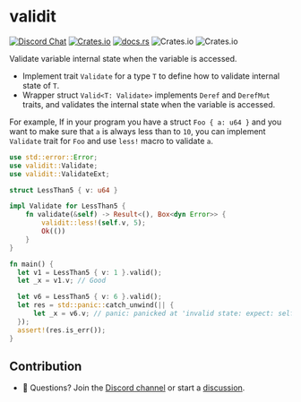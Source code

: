 # validit


[![Discord Chat](https://img.shields.io/discord/1180545690976391251?logo=discord&style=flat-square)](https://discord.gg/fFPsTqYqUg)
[![Crates.io](https://img.shields.io/crates/v/validit.svg)](https://crates.io/crates/validit)
[![docs.rs](https://docs.rs/validit/badge.svg)](https://docs.rs/validit)
![Crates.io](https://img.shields.io/crates/d/validit.svg)
![Crates.io](https://img.shields.io/crates/dv/validit.svg)

Validate variable internal state when the variable is accessed.

- Implement trait `Validate` for a type `T` to define how to validate internal state of `T`.
- Wrapper struct `Valid<T: Validate>` implements `Deref` and `DerefMut` traits, and validates
  the internal state when the variable is accessed.

For example, If in your program you have a struct `Foo { a: u64 }` and you want to make sure
that `a` is always less than to `10`, you can implement `Validate` trait for `Foo` and use
`less!` macro to validate `a`.

```rust
use std::error::Error;
use validit::Validate;
use validit::ValidateExt;

struct LessThan5 { v: u64 }

impl Validate for LessThan5 {
    fn validate(&self) -> Result<(), Box<dyn Error>> {
        validit::less!(self.v, 5);
        Ok(())
    }
}

fn main() {
  let v1 = LessThan5 { v: 1 }.valid();
  let _x = v1.v; // Good

  let v6 = LessThan5 { v: 6 }.valid();
  let res = std::panic::catch_unwind(|| {
      let _x = v6.v; // panic: panicked at 'invalid state: expect: self.v(6) < 5(5) ...
  });
  assert!(res.is_err());
}
```

## Contribution

- 🙌 Questions? Join the [Discord channel](https://discord.gg/fFPsTqYqUg) or start a [discussion](https://github.com/drmingdrmer/validit/discussions/new).
